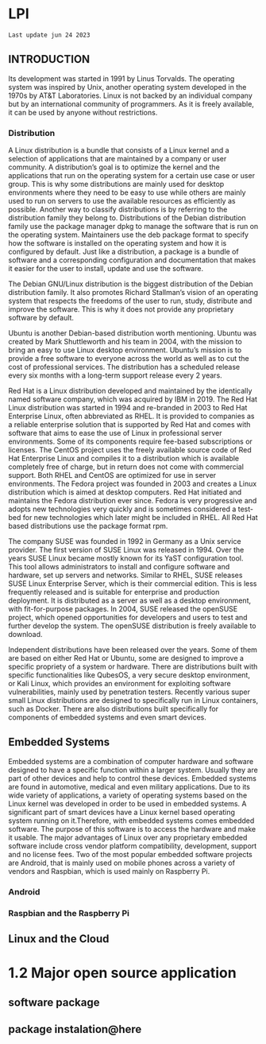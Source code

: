 # LPI
` Last update jun 24 2023 `
## INTRODUCTION
Its development was started in 1991 by Linus
Torvalds. The operating system was inspired by Unix, another operating system developed in the
1970s by AT&T Laboratories.
Linux is not backed by an individual company but by
an international community of programmers. As it is freely available, it can be used by anyone without restrictions.

### Distribution
A Linux distribution is a bundle that consists of a Linux kernel and a selection of applications that are maintained by a company or user community.
A distribution’s goal is to optimize the kernel
and the applications that run on the operating system for a certain use case or user group.
This is why some distributions are mainly used for desktop environments where they need to be easy to use while others are mainly used to run on servers to use the available resources as efficiently as possible.
Another way to classify distributions is by referring to the distribution family they belong to.
Distributions of the Debian distribution family use the package manager dpkg to manage the software that is run on the operating system.
Maintainers use
the deb package format to specify how the software is installed on the operating system and how it is configured by default.
Just like a distribution, a package is a bundle of software and a
corresponding configuration and documentation that makes it easier for the user to install, update and use the software.

The Debian GNU/Linux distribution is the biggest distribution of the Debian distribution family.
It also promotes Richard Stallman’s vision of an operating system that respects
the freedoms of the user to run, study, distribute and improve the software. This is why it does not provide any proprietary software by default.

Ubuntu is another Debian-based distribution worth mentioning. Ubuntu was created by Mark Shuttleworth and his team in 2004, with the mission to bring an easy to use Linux desktop environment. Ubuntu’s mission is to provide a free software to everyone across the world as well as to cut the cost of professional services. The distribution has a scheduled release every six months with a long-term support release every 2 years.

Red Hat is a Linux distribution developed and maintained by the identically named software company, which was acquired by IBM in 2019. The Red Hat Linux distribution was started in 1994 and re-branded in 2003 to Red Hat Enterprise Linux, often abbreviated as RHEL. It is provided to companies as a reliable enterprise solution that is supported by Red Hat and comes with software
that aims to ease the use of Linux in professional server environments. Some of its components require fee-based subscriptions or licenses. The CentOS project uses the freely available source code of Red Hat Enterprise Linux and compiles it to a distribution which is available completely free of charge, but in return does not come with commercial support. 
Both RHEL and CentOS are optimized for use in server environments. The Fedora project was founded in 2003 and creates a Linux distribution which is aimed at desktop computers. Red Hat initiated and maintains the Fedora distribution ever since. Fedora is very progressive and adopts new technologies very quickly and is sometimes considered a test-bed for new technologies which later might be included in RHEL. All Red Hat based distributions use the package format rpm.

The company SUSE was founded in 1992 in Germany as a Unix service provider. The first version of SUSE Linux was released in 1994. Over the years SUSE Linux became mostly known for its YaST configuration tool. This tool allows administrators to install and configure software and hardware, set up servers and networks. Similar to RHEL, SUSE releases SUSE Linux Enterprise Server, which is their commercial edition. This is less frequently released and is suitable for enterprise and production deployment. It is distributed as a server as well as a desktop environment, with fit-for-purpose packages. In 2004, SUSE released the openSUSE project, which opened opportunities for developers and users to test and further develop the system. The openSUSE distribution is freely available to download.

Independent distributions have been released over the years. Some of them are based on either Red Hat or Ubuntu, some are designed to improve a specific propriety of a system or hardware. There are distributions built with specific functionalities like QubesOS, a very secure desktop environment, or Kali Linux, which provides an environment for exploiting software vulnerabilities, mainly used by penetration testers. Recently various super small Linux distributions are designed to specifically run in Linux containers, such as Docker. There are also distributions built specifically for components of embedded systems and even smart devices.

## Embedded Systems
Embedded systems are a combination of computer hardware and software designed to have a
specific function within a larger system. Usually they are part of other devices and help to control
these devices. Embedded systems are found in automotive, medical and even military
applications. Due to its wide variety of applications, a variety of operating systems based on the
Linux kernel was developed in order to be used in embedded systems. A significant part of smart devices have a Linux kernel based operating system running on it.Therefore, with embedded systems comes embedded software. The purpose of this software is to access the hardware and make it usable. The major advantages of Linux over any proprietary embedded software include cross vendor platform compatibility, development, support and no license fees. Two of the most popular embedded software projects are Android, that is mainly used on mobile phones across a variety of vendors and Raspbian, which is used mainly on
Raspberry Pi.

### Android

### Raspbian and the Raspberry Pi

## Linux and the Cloud

# 1.2 Major open source application
## software package
## package instalation@here

